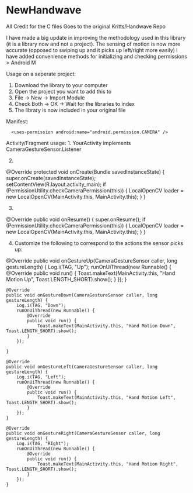 # NewHandwave

All Credit for the C files Goes to the original Kritts/Handwave Repo

I have made a big update in improving the methodology used in this library (it is a library now and not a project).
The sensing of motion is now more accurate (opposed to swiping up and it picks up left/right more easily)
I have added convenience methods for initializing and checking permissions > Android M

Usage on a seperate project:
1. Download the library to your computer
2. Open the project you want to add this to
3. File -> New -> Import Module
4. Check Both -> OK -> Wait for the libraries to index
5. The library is now included in your original file


Manifest:

      <uses-permission android:name="android.permission.CAMERA" />


Activity/Fragment usage:
1. 
  YourActivity implements CameraGestureSensor.Listener

2. 
  @Override
    protected void onCreate(Bundle savedInstanceState) {
        super.onCreate(savedInstanceState);
        setContentView(R.layout.activity_main);
        if (PermissionUtility.checkCameraPermission(this)) {
            LocalOpenCV loader = new LocalOpenCV(MainActivity.this, MainActivity.this);
        }
    }
    
3. 
  @Override
    public void onResume() {
        super.onResume();
        if (PermissionUtility.checkCameraPermission(this)) {
            LocalOpenCV loader = new LocalOpenCV(MainActivity.this, MainActivity.this);
        }
    }

4. Customize the following to correspond to the actions the sensor picks up:

  @Override
    public void onGestureUp(CameraGestureSensor caller, long gestureLength) {
        Log.i(TAG, "Up");
        runOnUiThread(new Runnable() {
            @Override
            public void run() {
                Toast.makeText(MainActivity.this, "Hand Motion Up", Toast.LENGTH_SHORT).show();
            }
        });
    }

    @Override
    public void onGestureDown(CameraGestureSensor caller, long gestureLength) {
        Log.i(TAG, "Down");
        runOnUiThread(new Runnable() {
            @Override
            public void run() {
                Toast.makeText(MainActivity.this, "Hand Motion Down", Toast.LENGTH_SHORT).show();
            }
        });

    }

    @Override
    public void onGestureLeft(CameraGestureSensor caller, long gestureLength) {
        Log.i(TAG, "Left");
        runOnUiThread(new Runnable() {
            @Override
            public void run() {
                Toast.makeText(MainActivity.this, "Hand Motion Left", Toast.LENGTH_SHORT).show();
            }
        });
    }

    @Override
    public void onGestureRight(CameraGestureSensor caller, long gestureLength) {
        Log.i(TAG, "RIght");
        runOnUiThread(new Runnable() {
            @Override
            public void run() {
                Toast.makeText(MainActivity.this, "Hand Motion Right", Toast.LENGTH_SHORT).show();
            }
        });
    }
